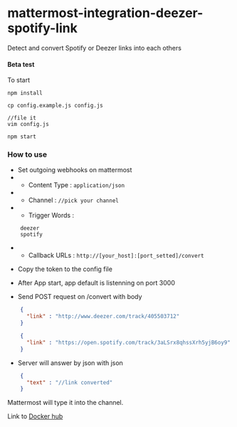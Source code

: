  # mattermost-integration-deezer-spotify-link
 
 Detect and convert Spotify or Deezer links into each others   
 
 #### Beta test
 
 To start
 ```
 npm install
 
 cp config.example.js config.js
 
 //file it
 vim config.js
 
 npm start

```

### How to use

- Set outgoing webhooks on mattermost
- - Content Type : `application/json`
- - Channel : `//pick your channel`
- - Trigger Words : 
```
    deezer
    spotify
``` 
- - Callback URLs : `http://[your_host]:[port_setted]/convert`

- Copy the token to the config file
- After App start, app default is listenning on port 3000
- Send POST request on /convert with body
```json
    {
      "link" : "http://www.deezer.com/track/405503712" 
    }
```
```json
    {
      "link" : "https://open.spotify.com/track/3aLSrx8qhssXrh5yjB6oy9" 
    }
```

- Server will answer by json with json
```json
    {
      "text" : "//link converted"
    }
```

Mattermost will type it into the channel.

Link to [Docker hub](https://hub.docker.com/r/kaylleur/mattermost-integration-deezer-spotify-link/)
